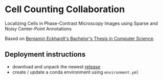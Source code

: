 # Cell Counting Collaboration

Localizing Cells in Phase-Contrast Microscopy Images using Sparse and Noisy Center-Point Annotations

Based on [Benjamin Eckhardt's Bachelor's Thesis in Computer Science](https://github.com/beijn/bachelor-thesis).

## Deployment instructions 

- download and unpack the newest [release](https://github.com/beijn/sanger/releases)
- create / update a conda environment using `environment.yml`

